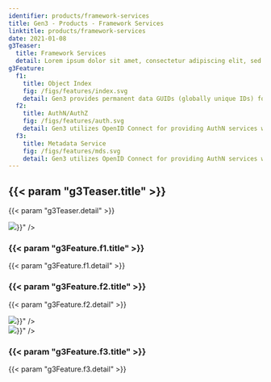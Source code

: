 ```yaml
---
identifier: products/framework-services
title: Gen3 - Products - Framework Services
linktitle: products/framework-services
date: 2021-01-08
g3Teaser:
  title: Framework Services
  detail: Lorem ipsum dolor sit amet, consectetur adipiscing elit, sed do eiusmod tempor incididunt ut labore et dolore magna aliqua. Ut enim ad minim veniam, quis nostrud exercitation ullamco laboris nisi ut aliquip ex ea commodo consequat.
g3Feature:
  f1:
    title: Object Index
    fig: /figs/features/index.svg
    detail: Gen3 provides permanent data GUIDs (globally unique IDs) for data objects. The service tracks the physical locations and hash of every asset (file) in the data commons object store. The Gen3 platform includes landing pages which support FAIR descriptions of the data objects.
  f2:
    title: AuthN/AuthZ
    fig: /figs/features/auth.svg
    detail: Gen3 utilizes OpenID Connect for providing AuthN services with AuthZ specified on a per commons basis. Currently supported identity providers include Google and Shibboleth, supporting providers such as NIH iTrust, InCommon Federation, and eduGAIN.
  f3:
    title: Metadata Service
    fig: /figs/features/mds.svg
    detail: Gen3 utilizes OpenID Connect for providing AuthN services with AuthZ specified on a per commons basis. Currently supported identity providers include Google and Shibboleth, supporting providers such as NIH iTrust, InCommon Federation, and eduGAIN.
---
```


<section class="g3-bg__yellow">
  <div class="g3-outer-wrapper g3-flex-content">
    <div class="g3-space__padding-lg-top g3-space__padding-lg-bottom g3-col__65">
      <div class="g3-space__wrapper-gap-left">
        <h1 class="g3-space__margin-sm-bottom">
          {{< param "g3Teaser.title" >}}
        </h1>
        <p class="g3-space__margin-sm-bottom introduction">
          {{< param "g3Teaser.detail" >}}
        </p>
      </div>
    </div>
  </div>
</section>

<section>
  <div class="g3-space__margin-lg-bottom g3-inner-wrapper">
    <div class="g3-flex-content g3-space__margin-md-top-bottom g3-space__margin-sm-left-right">
      <div class="g3-col__35 g3-flex-content g3-flex-content_center">
        <img src="{{< param "g3Feature.f1.fig" >}}" />
      </div>
      <div class="g3-col__65 g3-flex-content g3-flex-content__col">
        <h3 class="g3-space__margin-sm-bottom">
          {{< param "g3Feature.f1.title" >}}
        </h3>
        <p class="g3-space__margin-sm-bottom">
          {{< param "g3Feature.f1.detail" >}}
        </p>
      </div>
    </div>
    <div class="g3-flex-content g3-space__margin-md-top-bottom g3-space__margin-sm-left-right">
      <div class="g3-col__65 g3-flex-content g3-flex-content__col">
        <h3 class="g3-space__margin-sm-bottom">
          {{< param "g3Feature.f2.title" >}}
        </h3>
        <p class="g3-space__margin-sm-bottom">
          {{< param "g3Feature.f2.detail" >}}
        </p>
      </div>
      <div class="g3-col__35 g3-flex-content g3-flex-content_center">
        <img src="{{< param "g3Feature.f2.fig" >}}" />
      </div>
    </div>
    <div class="g3-flex-content g3-space__margin-md-top-bottom g3-space__margin-sm-left-right">
      <div class="g3-col__35 g3-flex-content g3-flex-content_center">
        <img src="{{< param "g3Feature.f3.fig" >}}" />
      </div>
      <div class="g3-col__65 g3-flex-content g3-flex-content__col">
        <h3 class="g3-space__margin-sm-bottom">
          {{< param "g3Feature.f3.title" >}}
        </h3>
        <p class="g3-space__margin-sm-bottom">
          {{< param "g3Feature.f3.detail" >}}
        </p>
      </div>
    </div>
  </div>
</section>
